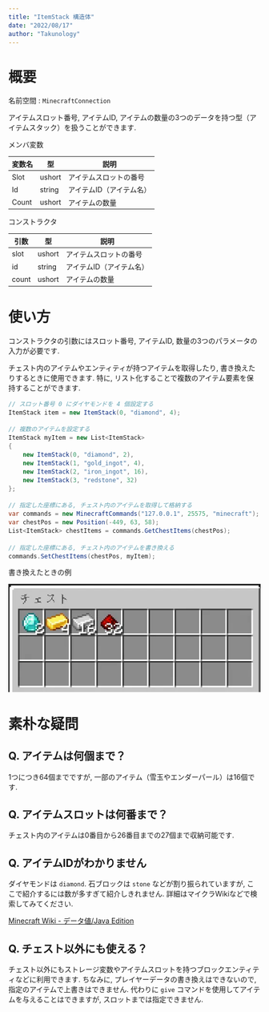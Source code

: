 ```yaml
---
title: "ItemStack 構造体"
date: "2022/08/17"
author: "Takunology"
---
```


# 概要
名前空間 : `MinecraftConnection`

アイテムスロット番号, アイテムID, アイテムの数量の3つのデータを持つ型（アイテムスタック）を扱うことができます.

メンバ変数

|変数名|型|説明|
|--|--|--|
|Slot|ushort|アイテムスロットの番号|
|Id|string|アイテムID（アイテム名）|
|Count|ushort|アイテムの数量|

コンストラクタ

|引数|型|説明|
|--|--|--|
|slot|ushort|アイテムスロットの番号|
|id|string|アイテムID（アイテム名）|
|count|ushort|アイテムの数量|

# 使い方
コンストラクタの引数にはスロット番号, アイテムID, 数量の3つのパラメータの入力が必要です. 

チェスト内のアイテムやエンティティが持つアイテムを取得したり, 書き換えたりするときに使用できます. 特に, リスト化することで複数のアイテム要素を保持することができます.

```cs
// スロット番号 0 にダイヤモンドを 4 個設定する
ItemStack item = new ItemStack(0, "diamond", 4);

// 複数のアイテムを設定する
ItemStack myItem = new List<ItemStack>
{
    new ItemStack(0, "diamond", 2),
    new ItemStack(1, "gold_ingot", 4),
    new ItemStack(2, "iron_ingot", 16),
    new ItemStack(3, "redstone", 32)
};

// 指定した座標にある, チェスト内のアイテムを取得して格納する
var commands = new MinecraftCommands("127.0.0.1", 25575, "minecraft");
var chestPos = new Position(-449, 63, 58);
List<ItemStack> chestItems = commands.GetChestItems(chestPos);

// 指定した座標にある, チェスト内のアイテムを書き換える
commands.SetChestItems(chestPos, myItem);
```

書き換えたときの例

![](https://raw.githubusercontent.com/takunology/MinecraftConnection-docs/main/ver2/Struct/media/ItemStack_01.webp)


# 素朴な疑問
## Q. アイテムは何個まで？

1つにつき64個までですが, 一部のアイテム（雪玉やエンダーパール）は16個です.
## Q. アイテムスロットは何番まで？

チェスト内のアイテムは0番目から26番目までの27個まで収納可能です.

## Q. アイテムIDがわかりません

ダイヤモンドは `diamond`. 石ブロックは `stone` などが割り振られていますが, ここで紹介するには数が多すぎて紹介しきれません. 詳細はマイクラWikiなどで検索してみてください. 

[Minecraft Wiki - データ値/Java Edition](https://minecraft.fandom.com/ja/wiki/%E3%83%87%E3%83%BC%E3%82%BF%E5%80%A4/Java_Edition)

## Q. チェスト以外にも使える？

チェスト以外にもストレージ変数やアイテムスロットを持つブロックエンティティなどに利用できます. ちなみに, プレイヤーデータの書き換えはできないので, 指定のアイテムで上書きはできません. 代わりに `give` コマンドを使用してアイテムを与えることはできますが, スロットまでは指定できません. 